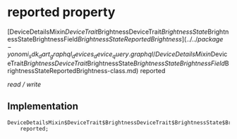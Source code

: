 


# reported property






[DeviceDetailsMixin$DeviceTrait$BrightnessDeviceTrait$BrightnessState$BrightnessStateBrightnessField$BrightnessStateReportedBrightness](../../package-yonomi_sdk_dart_graphql_devices_device_query.graphql/DeviceDetailsMixin$DeviceTrait$BrightnessDeviceTrait$BrightnessState$BrightnessStateBrightnessField$BrightnessStateReportedBrightness-class.md) reported
  
_read / write_






## Implementation

```dart
DeviceDetailsMixin$DeviceTrait$BrightnessDeviceTrait$BrightnessState$BrightnessStateBrightnessField$BrightnessStateReportedBrightness
    reported;


```







